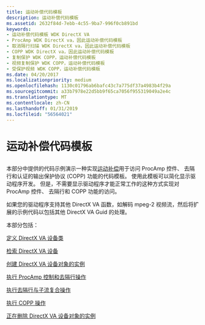 ```yaml
---
title: 运动补偿代码模板
description: 运动补偿代码模板
ms.assetid: 2632f84d-7ebb-4c55-9ba7-996f0cb891bd
keywords:
- 运动补偿代码模板 WDK DirectX VA
- ProcAmp WDK DirectX va，因此运动补偿代码模板
- 取消隔行扫描 WDK DirectX va，因此运动补偿代码模板
- COPP WDK DirectX va，因此运动补偿代码模板
- 复制保护 WDK COPP，运动补偿代码模板
- 视频复制保护 WDK COPP，运动补偿代码模板
- 受保护视频 WDK COPP，运动补偿代码模板
ms.date: 04/20/2017
ms.localizationpriority: medium
ms.openlocfilehash: 1130c01796ab6bafc43c7a775df37a4983b4f29a
ms.sourcegitcommit: a33b7978e22d5bb9f65ca7056f955319049a2e4c
ms.translationtype: MT
ms.contentlocale: zh-CN
ms.lasthandoff: 01/31/2019
ms.locfileid: "56564021"
---
```

# <a name="motion-compensation-code-template"></a>运动补偿代码模板


## <span id="ddk_motion_compensation_code_template_gg"></span><span id="DDK_MOTION_COMPENSATION_CODE_TEMPLATE_GG"></span>


本部分中提供的代码示例演示一种实现[运动补偿](motion-compensation-callbacks.md)用于访问 ProcAmp 控件、 去隔行和认证的输出保护协议 (COPP) 功能的代码模板。 使用此模板可以简化显示驱动程序开发。 但是，不需要显示驱动程序才能正常工作的这种方式实现对 ProcAmp 控件、 去隔行和 COPP 功能的访问。

如果您的驱动程序支持其他 DirectX VA 函数，如解码 mpeg-2 视频流，然后将扩展的示例代码以包括其他 DirectX VA Guid 的处理。

本部分包括：

[定义 DirectX VA 设备类](defining-directx-va-device-classes.md)

[检索 DirectX VA 设备](retrieving-directx-va-devices.md)

[创建 DirectX VA 设备对象的实例](creating-instances-of-directx-va-device-objects.md)

[执行 ProcAmp 控制和去隔行操作](performing-procamp-control-and-deinterlacing-operations.md)

[执行去隔行与子流复合操作](performing-deinterlacing-with-substream-compositing-operations.md)

[执行 COPP 操作](performing-copp-operations-example.md)

[正在删除 DirectX VA 设备对象的实例](deleting-instances-of-directx-va-device-objects.md)

 

 






